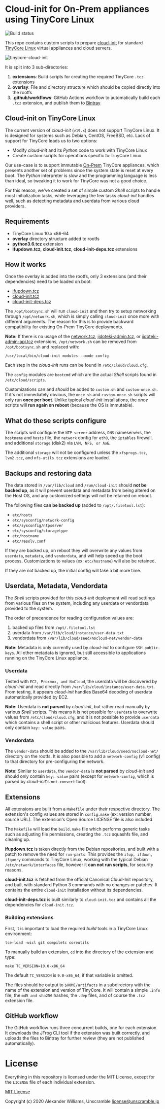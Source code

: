 # Cloud-init for On-Prem appliances using TinyCore Linux

![Build status](https://github.com/on-prem/tinycore-cloud-init/workflows/Extensions/badge.svg?branch=master)

This repo contains custom scripts to prepare [cloud-init](https://cloud-init.io/) for standard [TinyCore Linux](http://tinycorelinux.net) virtual appliances and cloud servers.

![tinycore-cloud-init](https://user-images.githubusercontent.com/153401/73237408-66da5400-418d-11ea-8498-691371e10d87.png)

It is split into 3 sub-directories:

  1. **extensions**: Build scripts for creating the required TinyCore `.tcz` extensions
  2. **overlay**: File and directory structure which should be copied directly into the rootfs
  3. **.github/workflows**: GitHub Actions workflow to automatically build each `.tcz` extension, and publish them to [Bintray](https://bintray.com/on-prem/tinycore-extensions)

## Cloud-init on TinyCore Linux

The current version of _cloud-init_ (`v19.x`) does not support TinyCore Linux. It is designed for systems such as Debian, CentOS, FreeBSD, etc. Lack of support for TinyCore leads us to two options:

  * Modify _cloud-init_ and its _Python_ code to work with TinyCore Linux
  * Create custom scripts for operations specific to TinyCore Linux

Our use-case is to support immutable [On-Prem](https://on-premises.com) TinyCore appliances, which presents another set of problems since the system state is reset at every boot. The _Python_ interpreter is slow and the programming language is less than ideal, so tweaking it to work for TinyCore was not a good choice.

For this reason, we've created a set of simple custom _Shell_ scripts to handle most initialization tasks, while leveraging the few tasks _cloud-init_ handles well, such as detecting metadata and userdata from various cloud providers.

## Requirements

  * TinyCore Linux 10.x x86-64
  * **overlay** directory structure added to rootfs
  * **python3.6.tcz** extension
  * **ifupdown.tcz**, **cloud-init.tcz**, **cloud-init-deps.tcz** extensions

## How it works

Once the overlay is added into the rootfs, only 3 extensions (and their dependencies) need to be loaded on boot:

  * [ifupdown.tcz](https://dl.bintray.com/on-prem/tinycore-extensions/10.0-x86_64/:ifupdown.tcz)
  * [cloud-init.tcz](https://dl.bintray.com/on-prem/tinycore-extensions/10.0-x86_64/:cloud-init.tcz)
  * [cloud-init-deps.tcz](https://dl.bintray.com/on-prem/tinycore-extensions/10.0-x86_64/:cloud-init-deps.tcz)

The `/opt/bootsync.sh` will run `cloud-init` and then try to setup networking through `/opt/network.sh`, which is simply calling `cloud-init` once more with different arguments. The reason for this is to provide backward compatibility for existing On-Prem TinyCore deployments.

**Note:** If there is no usage of the [network.tcz](https://github.com/on-prem/tinycore-network), [jidoteki-admin.tcz](https://github.com/on-prem/jidoteki-admin), or [jidoteki-admin-api.tcz](https://github.com/on-prem/jidoteki-admin-api) extensions, `/opt/network.sh` can be removed from `/opt/bootsync.sh` and replaced with:

```
/usr/local/bin/cloud-init modules --mode config
```

Each step in the _cloud-init_ runs can be found in `/etc/cloud/cloud.cfg`.

The `config` modules are `bootcmd` which are the actual _Shell_ scripts found in `/etc/cloud/scripts`.

Customizations can and _should_ be added to `custom.sh` and `custom-once.sh`. If it's not immediately obvious, the `once.sh` and `custom-once.sh` scripts will only run **once per boot**. Unlike typical _cloud-init_ installations, the _once_ scripts will **run again on reboot** (because the OS is immutable).

## What do these scripts configure

The scripts will configure the `NTP server` address, `DNS` nameservers, the `hostname` and `hosts` file, the `network` config for `eth0`, the `iptables` firewall, and additional `storage` (disk2) via `LVM, NFS, or AoE`.

The additional `storage` will not be configured unless the `xfsprogs.tcz`, `lvm2.tcz`, and `nfs-utils.tcz` extensions are loaded.

## Backups and restoring data

The data stored in `/var/lib/cloud` and `/run/cloud-init` should **not be backed up**, as it will prevent userdata and metadata from being altered on the Host OS, and any customized settings will not be retained on reboot.

The following files **can be backed up** (added to `/opt/.filetool.lst`):

  * `etc/hosts`
  * `etc/sysconfig/network-config`
  * `etc/sysconfig/ntpserver`
  * `etc/sysconfig/storagetype`
  * `etc/hostname`
  * `etc/resolv.conf`

If they are backed up, on reboot they will overwrite any values from `userdata`, `metadata`, and `vendordata`, and will help speed up the boot process. Customizations to values (ex: `etc/hostname`) will also be retained.

If they are not backed up, the initial config will take a bit more time.

## Userdata, Metadata, Vendordata

The _Shell_ scripts provided for this _cloud-init_ deployment will read settings from various files on the system, including any userdata or vendordata provided to the system.

The order of precendence for reading configuration values are:

  1. backed up files from `/opt/.filetool.lst`
  2. userdata from `/var/lib/cloud/instance/user-data.txt`
  3. vendordata from `/var/lib/cloud/seed/nocloud-net/vendor-data`

**Note:** Metadata is only currently used by _cloud-init_ to configure `SSH public-keys`. All other metadata is ignored, but still accessible to applications running on the TinyCore Linux appliance.

### Userdata

Tested with `EC2, Proxmox, and NoCloud`, the userdata will be discovered by _cloud-init_ and read directly from `/var/lib/cloud/instance/user-data.txt`. From testing, it appears _cloud-init_ handles Base64 decoding of userdata automatically provided by EC2.

**Note:** Userdata is **not parsed** by _cloud-init_, but rather read manually by various _Shell_ scripts. This means it is not possible for `userdata` to overwrite values from `/etc/cloud/cloud.cfg`, and it is not possible to provide `userdata` which contains a shell script or other malicious features. Userdata should only contain `key: value` pairs.

### Vendordata

The `vendor-data` should be added to the `/var/lib/cloud/seed/nocloud-net/` directory on the rootfs. It is also possible to add a `network-config` (v1 config) to that directory for pre-configuring the network.

**Note:** Similar to `userdata`, the `vendor-data` is **not parsed** by _cloud-init_ and should only contain `key: value` pairs (except for `network-config`, which is parsed by _cloud-init_'s `net-convert` tool).

## Extensions

All extensions are built from a `Makefile` under their respective directory. The extension's config values are stored in `config.make` (ex: version number, source URL). The extension's Open Source LICENSE file is also included.

The `Makefile` will load the `build.make` file which performs generic tasks such as adjusting file permissions, creating the `.tcz` squashfs file, and cleaning up.

**ifupdown.tcz** is taken directly from the Debian repositories, and built with a patch to remove the need for `run-parts`. This provides the `ifup, ifdown, ifquery` commands to TinyCore Linux, working with the typical Debian `/etc/network/interfaces` file, however it **can not run scripts**, for security reasons.

**cloud-init.tcz** is fetched from the official Canonical Cloud-Init repository, and built with standard Python 3 commands with no changes or patches. It contains the entire `cloud-init` installation without its dependencies.

**cloud-init-deps.tcz** is built similarly to `cloud-init.tcz` and contains all the dependencies for `cloud-init.tcz`.

### Building extensions

First, it is important to load the required _build_ tools in a TinyCore Linux environment:

```
tce-load -wicl git compiletc coreutils
```

To manually build an extension, `cd` into the directory of the extension and type:

```
make TC_VERSION=10.0-x86_64
````

The default `TC_VERSION` is `9.0-x86_64`, if that variable is omitted.

The files should be output to `$HOME/artifacts` in a subdirectory with the name of the extension and version of TinyCore. It will contain a simple `.info` file, the `md5 and sha256` hashes, the `.dep` files, and of course the `.tcz` extension file.

## GitHub workflow

The GitHub workflow runs three concurrent builds, one for each extension. It downloads the JFrog CLI tool if the extension was built correctly, and uploads the files to Bintray for further review (they are not published automatically).

# License

Everything in this repository is licensed under the MIT License, except for the `LICENSE` file of each individual extension.

[MIT License](LICENSE)

Copyright (c) 2020 Alexander Williams, Unscramble <license@unscramble.jp>
